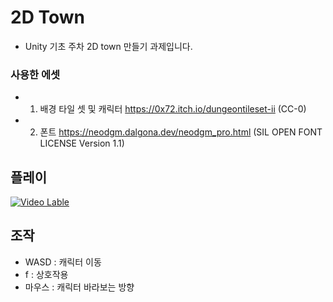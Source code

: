 # 2D Town
- Unity 기초 주차 2D town 만들기 과제입니다.
### 사용한 에셋
- 1. 배경 타일 셋 및 캐릭터 https://0x72.itch.io/dungeontileset-ii (CC-0)
- 2. 폰트 https://neodgm.dalgona.dev/neodgm_pro.html (SIL OPEN FONT LICENSE Version 1.1)

## 플레이
[![Video Lable](http://img.youtube.com/vi/Aecn_hnq3_k/0.jpg)](https://youtu.be/Aecn_hnq3_k)

##  조작
- WASD : 캐릭터 이동
- f : 상호작용
- 마우스 : 캐릭터 바라보는 방향